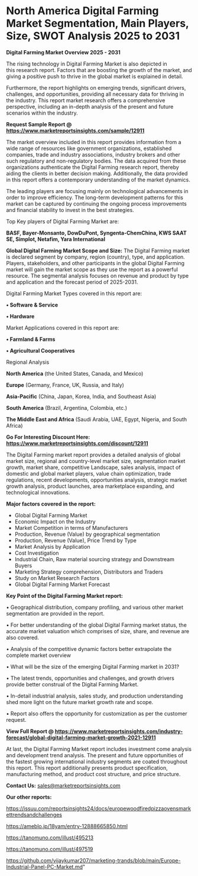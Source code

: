 # North America Digital Farming Market Segmentation, Main Players, Size, SWOT Analysis 2025 to 2031

<Strong> Digital Farming Market Overview 2025 - 2031</strong>

The rising technology in Digital Farming Market is also depicted in this research report. Factors that are boosting the growth of the market, and giving a positive push to thrive in the global market is explained in detail.

Furthermore, the report highlights on emerging trends, significant drivers, challenges, and opportunities, providing all necessary data for thriving in the industry. This report market research offers a comprehensive perspective, including an in-depth analysis of the present and future scenarios within the industry.

<strong>Request Sample Report @ <a href=https://www.marketreportsinsights.com/sample/12911>https://www.marketreportsinsights.com/sample/12911</a></strong>

The market overview included in this report provides information from a wide range of resources like government organizations, established companies, trade and industry associations, industry brokers and other such regulatory and non-regulatory bodies. The data acquired from these organizations authenticate the Digital Farming research report, thereby aiding the clients in better decision making. Additionally, the data provided in this report offers a contemporary understanding of the market dynamics.

The leading players are focusing mainly on technological advancements in order to improve efficiency. The long-term development patterns for this market can be captured by continuing the ongoing process improvements and financial stability to invest in the best strategies.

Top Key players of Digital Farming Market are:

<strong>BASF, Bayer-Monsanto, DowDuPont, Syngenta-ChemChina, KWS SAAT SE, Simplot, Netafim, Yara International</strong>

<strong><b>Global Digital Farming Market Scope and Size:</b></strong>
The Digital Farming market is declared segment by company, region (country), type, and application. Players, stakeholders, and other participants in the global Digital Farming market will gain the market scope as they use the report as a powerful resource. The segmental analysis focuses on revenue and product by type and application and the forecast period of 2025-2031.

Digital Farming Market Types covered in this report are:

<strong>• Software & Service

• Hardware</strong>

Market Applications covered in this report are:

<strong>• Farmland & Farms

• Agricultural Cooperatives</strong> 

Regional Analysis

<strong>North America</strong> (the United States, Canada, and Mexico)

<strong>Europe</strong> (Germany, France, UK, Russia, and Italy)

<strong>Asia-Pacific</strong> (China, Japan, Korea, India, and Southeast Asia)

<strong>South America</strong> (Brazil, Argentina, Colombia, etc.)

<strong>The Middle East and Africa</strong> (Saudi Arabia, UAE, Egypt, Nigeria, and South Africa)

<strong>Go For Interesting Discount Here: <a href=https://www.marketreportsinsights.com/discount/12911>https://www.marketreportsinsights.com/discount/12911</a></strong>

The Digital Farming market report provides a detailed analysis of global market size, regional and country-level market size, segmentation market growth, market share, competitive Landscape, sales analysis, impact of domestic and global market players, value chain optimization, trade regulations, recent developments, opportunities analysis, strategic market growth analysis, product launches, area marketplace expanding, and technological innovations.

<strong><b>Major factors covered in the report:</b></strong>
<ul>
  <li>Global Digital Farming Market </li>
  <li>Economic Impact on the Industry</li>
  <li>Market Competition in terms of Manufacturers</li>
  <li>Production, Revenue (Value) by geographical segmentation</li>
  <li>Production, Revenue (Value), Price Trend by Type</li>
  <li>Market Analysis by Application</li>
  <li>Cost Investigation</li>
  <li>Industrial Chain, Raw material sourcing strategy and Downstream Buyers</li>
  <li>Marketing Strategy comprehension, Distributors and Traders</li>
  <li>Study on Market Research Factors</li>
  <li>Global Digital Farming Market Forecast</li>
</ul>

<strong><b>Key Point of the Digital Farming Market report:</b></strong>

• Geographical distribution, company profiling, and various other market segmentation are provided in the report.

• For better understanding of the global Digital Farming market status, the accurate market valuation which comprises of size, share, and revenue are also covered.

• Analysis of the competitive dynamic factors better extrapolate the complete market overview

• What will be the size of the emerging Digital Farming market in 2031?

• The latest trends, opportunities and challenges, and growth drivers provide better construal of the Digital Farming Market.

• In-detail industrial analysis, sales study, and production understanding shed more light on the future market growth rate and scope.

• Report also offers the opportunity for customization as per the customer request.

<strong><b>View Full Report @ <a href=https://www.marketreportsinsights.com/industry-forecast/global-digital-farming-market-growth-2021-12911>https://www.marketreportsinsights.com/industry-forecast/global-digital-farming-market-growth-2021-12911</a></b></strong>


At last, the Digital Farming Market report includes investment come analysis and development trend analysis. The present and future opportunities of the fastest growing international industry segments are coated throughout this report. This report additionally presents product specification, manufacturing method, and product cost structure, and price structure.

<strong>Contact Us:</strong>
sales@marketreportsinsights.com

<strong>Our other reports:</strong>

<a href=https://issuu.com/reportsinsights24/docs/europewoodfiredpizzaovensmarkettrendsandchallenges>https://issuu.com/reportsinsights24/docs/europewoodfiredpizzaovensmarkettrendsandchallenges</a>

<a href=https://ameblo.jp/18yam/entry-12888665850.html>https://ameblo.jp/18yam/entry-12888665850.html</a>

<a href=https://tanomuno.com/illust/495213>https://tanomuno.com/illust/495213</a>

<a href=https://tanomuno.com/illust/497519>https://tanomuno.com/illust/497519</a>

<a href=https://github.com/vijaykumar207/marketing-trands/blob/main/Europe-Industrial-Panel-PC-Market.md>https://github.com/vijaykumar207/marketing-trands/blob/main/Europe-Industrial-Panel-PC-Market.md</a>"
